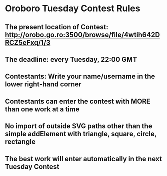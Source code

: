 # Oroboro Tuesday Contest Rules

## The present location of Contest: http://orobo.go.ro:3500/browse/file/4wtih642DRCZ5eFxq/1/3
## The deadline: every Tuesday, 22:00 GMT
## Contestants: Write your name/username in the lower right-hand corner
## Contestants can enter the contest with MORE than one work at a time
## No import of outside SVG paths other than the simple addElement with triangle, square, circle, rectangle
## The best work will enter automatically in the next Tuesday Contest

